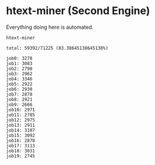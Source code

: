 # htext-miner (Second Engine)

Everything doing here is automated.

```
htext-miner

total: 59392/71225 (83.38645138645138%)

job0: 3278
job1: 3083
job2: 2798
job3: 2962
job4: 3346
job5: 2922
job6: 2930
job7: 2878
job8: 2921
job9: 2666
job10: 2971
job11: 2785
job12: 2975
job13: 2911
job14: 3107
job15: 3092
job16: 2878
job17: 3113
job18: 3031
job19: 2745
```